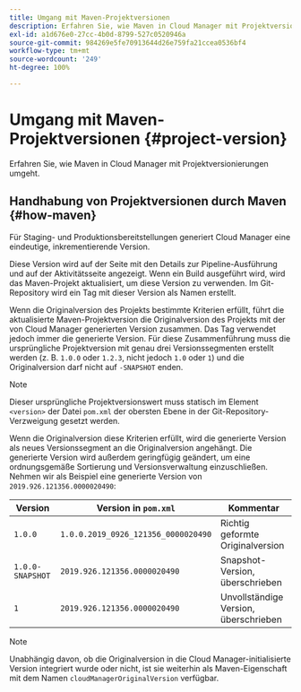 ```yaml
---
title: Umgang mit Maven-Projektversionen
description: Erfahren Sie, wie Maven in Cloud Manager mit Projektversionierungen umgeht.
exl-id: a1d676e0-27cc-4b0d-8799-527c0520946a
source-git-commit: 984269e5fe70913644d26e759fa21ccea0536bf4
workflow-type: tm+mt
source-wordcount: '249'
ht-degree: 100%

---
```



# Umgang mit Maven-Projektversionen {#project-version}

Erfahren Sie, wie Maven in Cloud Manager mit Projektversionierungen umgeht.

## Handhabung von Projektversionen durch Maven {#how-maven}

Für Staging- und Produktionsbereitstellungen generiert Cloud Manager eine eindeutige, inkrementierende Version.

Diese Version wird auf der Seite mit den Details zur Pipeline-Ausführung und auf der Aktivitätsseite angezeigt. Wenn ein Build ausgeführt wird, wird das Maven-Projekt aktualisiert, um diese Version zu verwenden. Im Git-Repository wird ein Tag mit dieser Version als Namen erstellt.

Wenn die Originalversion des Projekts bestimmte Kriterien erfüllt, führt die aktualisierte Maven-Projektversion die Originalversion des Projekts mit der von Cloud Manager generierten Version zusammen. Das Tag verwendet jedoch immer die generierte Version. Für diese Zusammenführung muss die ursprüngliche Projektversion mit genau drei Versionssegmenten erstellt werden (z. B. `1.0.0` oder `1.2.3`, nicht jedoch `1.0` oder `1`) und die Originalversion darf nicht auf `-SNAPSHOT` enden.

>[!NOTE]
>
>Dieser ursprüngliche Projektversionswert muss statisch im Element `<version>` der Datei `pom.xml` der obersten Ebene in der Git-Repository-Verzweigung gesetzt werden.

Wenn die Originalversion diese Kriterien erfüllt, wird die generierte Version als neues Versionssegment an die Originalversion angehängt. Die generierte Version wird außerdem geringfügig geändert, um eine ordnungsgemäße Sortierung und Versionsverwaltung einzuschließen. Nehmen wir als Beispiel eine generierte Version von `2019.926.121356.0000020490`:

| Version | Version in `pom.xml` | Kommentar |
| --- | --- | --- |
| `1.0.0` | `1.0.0.2019_0926_121356_0000020490` | Richtig geformte Originalversion |
| `1.0.0-SNAPSHOT` | `2019.926.121356.0000020490` | Snapshot-Version, überschrieben |
| `1` | `2019.926.121356.0000020490` | Unvollständige Version, überschrieben |

>[!NOTE]
>
>Unabhängig davon, ob die Originalversion in die Cloud Manager-initialisierte Version integriert wurde oder nicht, ist sie weiterhin als Maven-Eigenschaft mit dem Namen `cloudManagerOriginalVersion` verfügbar.
